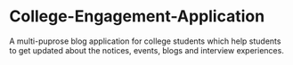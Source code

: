 # College-Engagement-Application
A multi-puprose blog application for college students which help students to get updated about the notices, events, blogs and interview experiences.

